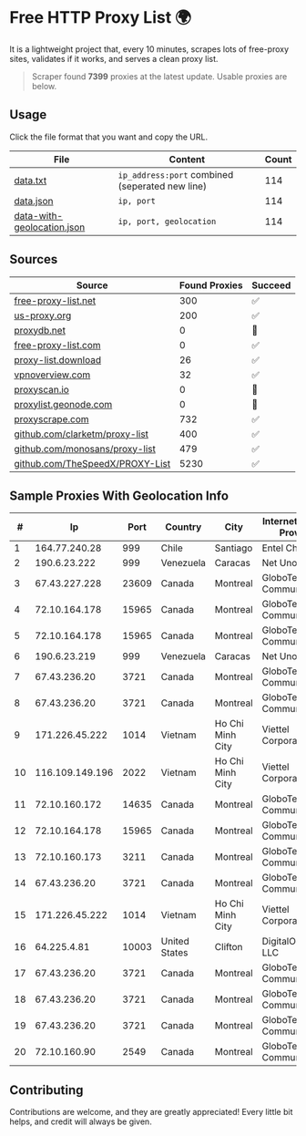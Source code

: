 
# Free HTTP Proxy List 🌍

It is a lightweight project that, every 10 minutes, scrapes lots of free-proxy sites, validates if it works, and serves a clean proxy list.


> Scraper found **7399** proxies at the latest update. Usable proxies are below.

## Usage

Click the file format that you want and copy the URL.


|File|Content|Count|
|----|-------|-----|
|[data.txt](https://raw.githubusercontent.com/themiralay/Proxy-List-World/master/data.txt)|`ip_address:port` combined (seperated new line)|114|
|[data.json](https://raw.githubusercontent.com/themiralay/Proxy-List-World/master/data.json)|`ip, port`|114|
|[data-with-geolocation.json](https://raw.githubusercontent.com/themiralay/Proxy-List-World/master/data-with-geolocation.json)|`ip, port, geolocation`|114|

## Sources

|Source|Found Proxies|Succeed|
|------|-------------|-------|
|[free-proxy-list.net](https://free-proxy-list.net)|300|✅|
|[us-proxy.org](https://www.us-proxy.org)|200|✅|
|[proxydb.net](http://proxydb.net)|0|🚫|
|[free-proxy-list.com](https://free-proxy-list.com/?page=&port=&type%5B%5D=http&type%5B%5D=https&up_time=0&search=Search)|0|✅|
|[proxy-list.download](https://www.proxy-list.download/HTTP)|26|✅|
|[vpnoverview.com](https://vpnoverview.com/privacy/anonymous-browsing/free-proxy-servers)|32|✅|
|[proxyscan.io](https://www.proxyscan.io)|0|🚫|
|[proxylist.geonode.com](https://proxylist.geonode.com/api/proxy-list?limit=300&page=1&sort_by=lastChecked&sort_type=desc&protocols=http,https)|0|🚫|
|[proxyscrape.com](https://api.proxyscrape.com/v2/?request=displayproxies&protocol=http&timeout=10000&country=all&ssl=all&anonymity=all)|732|✅|
|[github.com/clarketm/proxy-list](https://raw.githubusercontent.com/clarketm/proxy-list/master/proxy-list-raw.txt)|400|✅|
|[github.com/monosans/proxy-list](https://raw.githubusercontent.com/monosans/proxy-list/main/proxies/http.txt)|479|✅|
|[github.com/TheSpeedX/PROXY-List](https://raw.githubusercontent.com/TheSpeedX/PROXY-List/master/http.txt)|5230|✅|


## Sample Proxies With Geolocation Info

|#|Ip|Port|Country|City|Internet Service Provider|
|-|--|----|-------|----|-------------------------|
|1|164.77.240.28|999|Chile|Santiago|Entel Chile S.A.|
|2|190.6.23.222|999|Venezuela|Caracas|Net Uno|
|3|67.43.227.228|23609|Canada|Montreal|GloboTech Communications|
|4|72.10.164.178|15965|Canada|Montreal|GloboTech Communications|
|5|72.10.164.178|15965|Canada|Montreal|GloboTech Communications|
|6|190.6.23.219|999|Venezuela|Caracas|Net Uno|
|7|67.43.236.20|3721|Canada|Montreal|GloboTech Communications|
|8|67.43.236.20|3721|Canada|Montreal|GloboTech Communications|
|9|171.226.45.222|1014|Vietnam|Ho Chi Minh City|Viettel Corporation|
|10|116.109.149.196|2022|Vietnam|Ho Chi Minh City|Viettel Corporation|
|11|72.10.160.172|14635|Canada|Montreal|GloboTech Communications|
|12|72.10.164.178|15965|Canada|Montreal|GloboTech Communications|
|13|72.10.160.173|3211|Canada|Montreal|GloboTech Communications|
|14|67.43.236.20|3721|Canada|Montreal|GloboTech Communications|
|15|171.226.45.222|1014|Vietnam|Ho Chi Minh City|Viettel Corporation|
|16|64.225.4.81|10003|United States|Clifton|DigitalOcean, LLC|
|17|67.43.236.20|3721|Canada|Montreal|GloboTech Communications|
|18|67.43.236.20|3721|Canada|Montreal|GloboTech Communications|
|19|67.43.236.20|3721|Canada|Montreal|GloboTech Communications|
|20|72.10.160.90|2549|Canada|Montreal|GloboTech Communications|



## Contributing

Contributions are welcome, and they are greatly appreciated! Every
little bit helps, and credit will always be given.

